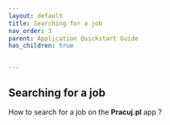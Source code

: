 ```yaml
---
layout: default
title: Searching for a job
nav_order: 3
parent: Application Quickstart Guide
has_children: true


---
```

## Searching for a job

How to search for a job on the **Pracuj.pl** app ?